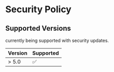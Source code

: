 # Security Policy

## Supported Versions

currently being supported with security updates.

| Version | Supported          |
| ------- | ------------------ |
| > 5.0   | :white_check_mark: |
